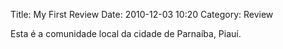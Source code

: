 Title: My First Review
Date: 2010-12-03 10:20
Category: Review

Esta é a comunidade local da cidade de Parnaíba, Piauí.